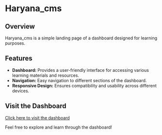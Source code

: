 # Haryana_cms

## Overview
Haryana_cms is a simple landing page of a dashboard designed for learning purposes.

## Features
- **Dashboard:** Provides a user-friendly interface for accessing various learning materials and resources.
- **Navigation:** Easy navigation to different sections of the dashboard.
- **Responsive Design:** Ensures compatibility and usability across different devices.

## Visit the Dashboard
[Click here to visit the dashboard](https://haryanacms.netlify.app/dashboard.html)

Feel free to explore and learn through the dashboard!
